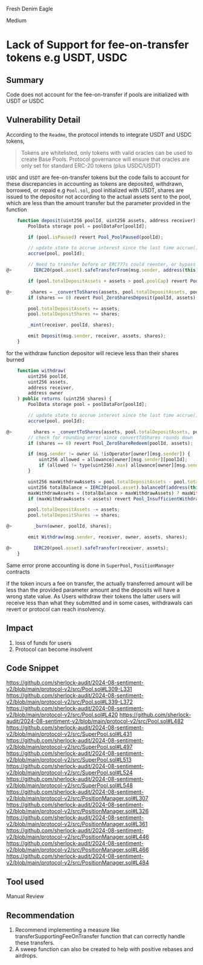 Fresh Denim Eagle

Medium

# Lack of Support for fee-on-transfer tokens e.g USDT, USDC

## Summary
Code does not account for the fee-on-transfer if pools are initialized with USDT or USDC
## Vulnerability Detail
According to the `Readme`, the protocol intends to integrate USDT and USDC tokens,
> Tokens are whitelisted, only tokens with valid oracles can be used to create Base Pools.
> Protocol governance will ensure that oracles are only set for standard ERC-20 tokens (plus USDC/USDT)

`USDC` and `USDT` are fee-on-transfer tokens but the code fails to account for these discrepancies in accounting as tokens are deposited, withdrawn, borrowed, or repaid e.g `Pool.sol`, pool initialized with USDT, shares are issued to the depositor not according to the actual assets sent to the pool, which are less than the amount transfer but the parameter provided in the function
```javascript
    function deposit(uint256 poolId, uint256 assets, address receiver) public returns (uint256 shares) {
        PoolData storage pool = poolDataFor[poolId];

        if (pool.isPaused) revert Pool_PoolPaused(poolId);

        // update state to accrue interest since the last time accrue() was called
        accrue(pool, poolId);

        // Need to transfer before or ERC777s could reenter, or bypass the pool cap
@>        IERC20(pool.asset).safeTransferFrom(msg.sender, address(this), assets);

        if (pool.totalDepositAssets + assets > pool.poolCap) revert Pool_PoolCapExceeded(poolId);

@>       shares = _convertToShares(assets, pool.totalDepositAssets, pool.totalDepositShares, Math.Rounding.Down);
        if (shares == 0) revert Pool_ZeroSharesDeposit(poolId, assets);

        pool.totalDepositAssets += assets;
        pool.totalDepositShares += shares;

        _mint(receiver, poolId, shares);

        emit Deposit(msg.sender, receiver, assets, shares);
    }

```
for the withdraw function depositor will recieve less than their shares burned 

```javascript
    function withdraw(
        uint256 poolId,
        uint256 assets,
        address receiver,
        address owner
    ) public returns (uint256 shares) {
        PoolData storage pool = poolDataFor[poolId];

        // update state to accrue interest since the last time accrue() was called
        accrue(pool, poolId);

@>        shares = _convertToShares(assets, pool.totalDepositAssets, pool.totalDepositShares, Math.Rounding.Up);
        // check for rounding error since convertToShares rounds down
        if (shares == 0) revert Pool_ZeroShareRedeem(poolId, assets);

        if (msg.sender != owner && !isOperator[owner][msg.sender]) {
            uint256 allowed = allowance[owner][msg.sender][poolId];
            if (allowed != type(uint256).max) allowance[owner][msg.sender][poolId] = allowed - shares;
        }

        uint256 maxWithdrawAssets = pool.totalDepositAssets - pool.totalBorrowAssets;
        uint256 totalBalance = IERC20(pool.asset).balanceOf(address(this));
        maxWithdrawAssets = (totalBalance > maxWithdrawAssets) ? maxWithdrawAssets : totalBalance;
        if (maxWithdrawAssets < assets) revert Pool_InsufficientWithdrawLiquidity(poolId, maxWithdrawAssets, assets);

        pool.totalDepositAssets -= assets;
        pool.totalDepositShares -= shares;

@>        _burn(owner, poolId, shares);

        emit Withdraw(msg.sender, receiver, owner, assets, shares);

@>        IERC20(pool.asset).safeTransfer(receiver, assets);
    }
```
Same error prone accounting is done in `SuperPool`, `PositionManager` contracts


if the token incurs a fee on transfer, the actually transferred amount will be less than the provided parameter amount and the deposits will have a wrong state value. As Users withdraw their tokens the latter users will receive less than what they submitted and in some cases, withdrawals can revert or protocol can reach insolvency. 
## Impact
1.  loss of funds for users
2.  Protocol can become insolvent
## Code Snippet
https://github.com/sherlock-audit/2024-08-sentiment-v2/blob/main/protocol-v2/src/Pool.sol#L309-L331
https://github.com/sherlock-audit/2024-08-sentiment-v2/blob/main/protocol-v2/src/Pool.sol#L339-L372
https://github.com/sherlock-audit/2024-08-sentiment-v2/blob/main/protocol-v2/src/Pool.sol#L420
https://github.com/sherlock-audit/2024-08-sentiment-v2/blob/main/protocol-v2/src/Pool.sol#L482
https://github.com/sherlock-audit/2024-08-sentiment-v2/blob/main/protocol-v2/src/SuperPool.sol#L431
https://github.com/sherlock-audit/2024-08-sentiment-v2/blob/main/protocol-v2/src/SuperPool.sol#L497
https://github.com/sherlock-audit/2024-08-sentiment-v2/blob/main/protocol-v2/src/SuperPool.sol#L513
https://github.com/sherlock-audit/2024-08-sentiment-v2/blob/main/protocol-v2/src/SuperPool.sol#L524
https://github.com/sherlock-audit/2024-08-sentiment-v2/blob/main/protocol-v2/src/SuperPool.sol#L548
https://github.com/sherlock-audit/2024-08-sentiment-v2/blob/main/protocol-v2/src/PositionManager.sol#L307
https://github.com/sherlock-audit/2024-08-sentiment-v2/blob/main/protocol-v2/src/PositionManager.sol#L326
https://github.com/sherlock-audit/2024-08-sentiment-v2/blob/main/protocol-v2/src/PositionManager.sol#L361
https://github.com/sherlock-audit/2024-08-sentiment-v2/blob/main/protocol-v2/src/PositionManager.sol#L446
https://github.com/sherlock-audit/2024-08-sentiment-v2/blob/main/protocol-v2/src/PositionManager.sol#L466
https://github.com/sherlock-audit/2024-08-sentiment-v2/blob/main/protocol-v2/src/PositionManager.sol#L484
## Tool used

Manual Review

## Recommendation
1. Recommend implementing a measure like transferSupportingFeeOnTransfer function that can correctly handle these transfers. 
3. A sweep function can also be created to help with positive rebases and airdrops.